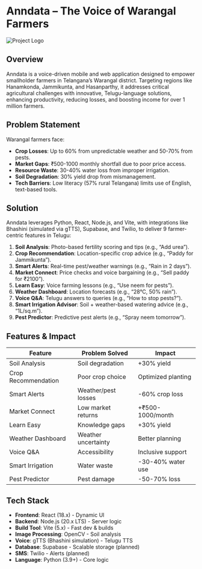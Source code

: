 # Anndata – The Voice of Warangal Farmers

![Project Logo](https://via.placeholder.com/150.png?text=Anndata+Logo)  

## Overview
Anndata is a voice-driven mobile and web application designed to empower smallholder farmers in Telangana’s Warangal district. Targeting regions like Hanamkonda, Jammikunta, and Hasanparthy, it addresses critical agricultural challenges with innovative, Telugu-language solutions, enhancing productivity, reducing losses, and boosting income for over 1 million farmers.

## Problem Statement
Warangal farmers face:
- **Crop Losses**: Up to 60% from unpredictable weather and 50-70% from pests.
- **Market Gaps**: ₹500-1000 monthly shortfall due to poor price access.
- **Resource Waste**: 30-40% water loss from improper irrigation.
- **Soil Degradation**: 30% yield drop from mismanagement.
- **Tech Barriers**: Low literacy (57% rural Telangana) limits use of English, text-based tools.

## Solution
Anndata leverages Python, React, Node.js, and Vite, with integrations like Bhashini (simulated via gTTS), Supabase, and Twilio, to deliver 9 farmer-centric features in Telugu:

1. **Soil Analysis**: Photo-based fertility scoring and tips (e.g., “Add urea”).
2. **Crop Recommendation**: Location-specific crop advice (e.g., “Paddy for Jammikunta”).
3. **Smart Alerts**: Real-time pest/weather warnings (e.g., “Rain in 2 days”).
4. **Market Connect**: Price checks and voice bargaining (e.g., “Sell paddy for ₹2100”).
5. **Learn Easy**: Voice farming lessons (e.g., “Use neem for pests”).
6. **Weather Dashboard**: Location forecasts (e.g., “28°C, 50% rain”).
7. **Voice Q&A**: Telugu answers to queries (e.g., “How to stop pests?”).
8. **Smart Irrigation Advisor**: Soil + weather-based watering advice (e.g., “1L/sq.m”).
9. **Pest Predictor**: Predictive pest alerts (e.g., “Spray neem tomorrow”).

## Features & Impact
| Feature              | Problem Solved             | Impact                     |
|----------------------|----------------------------|----------------------------|
| Soil Analysis        | Soil degradation          | +30% yield                |
| Crop Recommendation  | Poor crop choice          | Optimized planting        |
| Smart Alerts         | Weather/pest losses       | -60% crop loss            |
| Market Connect       | Low market returns        | +₹500-1000/month          |
| Learn Easy           | Knowledge gaps            | +30% yield                |
| Weather Dashboard    | Weather uncertainty       | Better planning           |
| Voice Q&A            | Accessibility             | Inclusive support         |
| Smart Irrigation     | Water waste               | -30-40% water use         |
| Pest Predictor       | Pest damage               | -50-70% loss              |

## Tech Stack
- **Frontend**: React (18.x) - Dynamic UI  
- **Backend**: Node.js (20.x LTS) - Server logic  
- **Build Tool**: Vite (5.x) - Fast dev & builds  
- **Image Processing**: OpenCV - Soil analysis  
- **Voice**: gTTS (Bhashini simulation) - Telugu TTS  
- **Database**: Supabase - Scalable storage (planned)  
- **SMS**: Twilio - Alerts (planned)  
- **Language**: Python (3.9+) - Core logic
